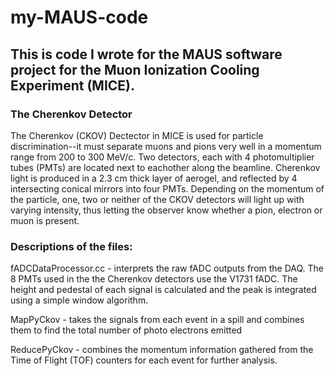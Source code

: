 # my-MAUS-code
## This is code I wrote for the MAUS software project for the Muon Ionization Cooling Experiment (MICE).

### The Cherenkov Detector

The Cherenkov (CKOV) Dectector in MICE is used for particle discrimination--it must separate muons and pions very well in a momentum range from 200 to 300 MeV/c. Two detectors, each with 4 photomultiplier tubes (PMTs) are located next to eachother along the beamline. Cherenkov light is produced in a 2.3 cm thick layer of aerogel, and reflected by 4 intersecting conical mirrors into four PMTs. Depending on the momentum of the particle, one, two or neither of the CKOV detectors will light up with varying intensity, thus letting the observer know whether a pion, electron or muon is present.

### Descriptions of the files:

fADCDataProcessor.cc - interprets the raw fADC outputs from the DAQ. The 8 PMTs used in the the Cherenkov detectors use the V1731 fADC. The height and pedestal of each signal is calculated and the peak is integrated using a simple window algorithm.  

MapPyCkov - takes the signals from each event in a spill and combines them to find the total number of photo electrons emitted

ReducePyCkov - combines the momentum information gathered from the Time of Flight (TOF) counters for each event for further analysis.

